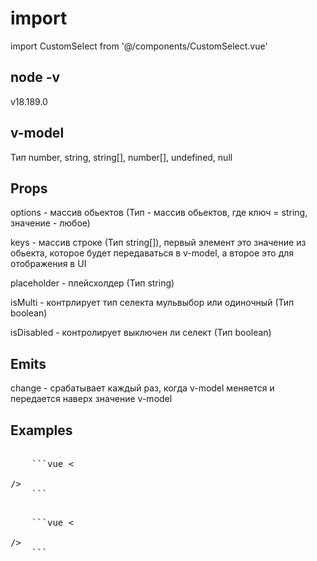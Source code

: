 # import 

import CustomSelect from '@/components/CustomSelect.vue'

## node -v 

v18.189.0


## v-model 

Тип number, string, string[], number[], undefined, null

## Props

options - массив обьектов (Тип - массив обьектов, где ключ = string, значение - любое)

keys - массив строке (Тип string[]), первый элемент это значение из обьекта, которое будет передаваться в v-model, а второе это для отображения в UI

placeholder - плейсхолдер (Тип string)

isMulti - контрлирует тип селекта мульвыбор или одиночный (Тип boolean)

isDisabled - контролирует выключен ли селект (Тип boolean)

## Emits

change - срабатывает каждый раз, когда v-model меняется и передается наверх значение v-model

## Examples 

<pre> 
    ```vue &lt;
    <CustomSelect
        v-model="selected"
        :options="[{ id: '1', name: 'John' }, { id: '2', name: 'Vladimir' }]"
        :keys="['id', 'name']"
        placeholder="Выберите фрукт"
    />
/&gt;
    ``` 
</pre>

<pre> 
    ```vue &lt;
    <CustomSelect
        v-model="selected"
        :options="[{ id: 1, name: 'John' }, { id: 2, name: 'Vladimir' }]"
        :keys="['id', 'name']"
        placeholder="Выберите фрукт"
        isMulti
    />
/&gt;
    ``` 
</pre>
